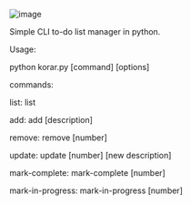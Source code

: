 ![image](https://github.com/user-attachments/assets/69623fa4-9d7b-4772-95b7-c543497b8e6b)


Simple CLI to-do list manager in python. 


Usage: 

python korar.py [command] [options]

commands: 

list: 
list

add: 
add [description]

remove:
remove [number]

update:
update [number] [new description]

mark-complete:
mark-complete [number]

mark-in-progress:
mark-in-progress [number]



